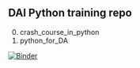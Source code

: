 ## DAI Python training repo

0. crash_course_in_python
1. python_for_DA

[![Binder](https://mybinder.org/badge_logo.svg)](https://mybinder.org/v2/gh/giordafrancis/train_repo.git/master)

